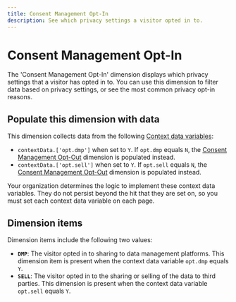 ```yaml
---
title: Consent Management Opt-In
description: See which privacy settings a visitor opted in to.
---
```

# Consent Management Opt-In

The 'Consent Management Opt-In' dimension displays which privacy settings that a visitor has opted in to. You can use this dimension to filter data based on privacy settings, or see the most common privacy opt-in reasons.

## Populate this dimension with data

This dimension collects data from the following [Context data variables](/help/implement/vars/page-vars/contextdata.md):

* `contextData.['opt.dmp']` when set to `Y`. If `opt.dmp` equals `N`, the [Consent Management Opt-Out](cm-opt-out.md) dimension is populated instead.
* `contextData.['opt.sell']` when set to `Y`. If `opt.sell` equals `N`, the [Consent Management Opt-Out](cm-opt-out.md) dimension is populated instead.

Your organization determines the logic to implement these context data variables. They do not persist beyond the hit that they are set on, so you must set each context data variable on each page.

## Dimension items

Dimension items include the following two values:

* **`DMP`**: The visitor opted in to sharing to data management platforms. This dimension item is present when the context data variable `opt.dmp` equals `Y`.
* **`SELL`**: The visitor opted in to the sharing or selling of the data to third parties. This dimension is present when the context data variable `opt.sell` equals `Y`.
